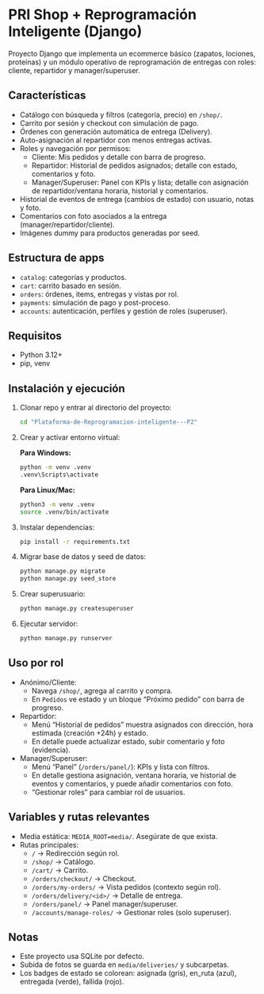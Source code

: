 # PRI Shop + Reprogramación Inteligente (Django)

Proyecto Django que implementa un ecommerce básico (zapatos, lociones, proteínas) y un módulo operativo de reprogramación de entregas con roles: cliente, repartidor y manager/superuser.

## Características

- Catálogo con búsqueda y filtros (categoría, precio) en `/shop/`.
- Carrito por sesión y checkout con simulación de pago.
- Órdenes con generación automática de entrega (Delivery).
- Auto-asignación al repartidor con menos entregas activas.
- Roles y navegación por permisos:
  - Cliente: Mis pedidos y detalle con barra de progreso.
  - Repartidor: Historial de pedidos asignados; detalle con estado, comentarios y foto.
  - Manager/Superuser: Panel con KPIs y lista; detalle con asignación de repartidor/ventana horaria, historial y comentarios.
- Historial de eventos de entrega (cambios de estado) con usuario, notas y foto.
- Comentarios con foto asociados a la entrega (manager/repartidor/cliente).
- Imágenes dummy para productos generadas por seed.

## Estructura de apps

- `catalog`: categorías y productos.
- `cart`: carrito basado en sesión.
- `orders`: órdenes, items, entregas y vistas por rol.
- `payments`: simulación de pago y post-proceso.
- `accounts`: autenticación, perfiles y gestión de roles (superuser).

## Requisitos

- Python 3.12+
- pip, venv

## Instalación y ejecución

1. Clonar repo y entrar al directorio del proyecto:
   ```bash
   cd "Plataforma-de-Reprogramacion-inteligente---P2"
   ```
2. Crear y activar entorno virtual:
   
   **Para Windows:**
   ```cmd
   python -m venv .venv
   .venv\Scripts\activate
   ```
   
   **Para Linux/Mac:**
   ```bash
   python3 -m venv .venv
   source .venv/bin/activate
   ```
3. Instalar dependencias:
   ```bash
   pip install -r requirements.txt
   ```
4. Migrar base de datos y seed de datos:
   ```bash
   python manage.py migrate
   python manage.py seed_store
   ```
5. Crear superusuario:
   ```bash
   python manage.py createsuperuser
   ```
6. Ejecutar servidor:
   ```bash
   python manage.py runserver
   ```

## Uso por rol

- Anónimo/Cliente:
  - Navega `/shop/`, agrega al carrito y compra.
  - En `Pedidos` ve estado y un bloque “Próximo pedido” con barra de progreso.
- Repartidor:
  - Menú “Historial de pedidos” muestra asignados con dirección, hora estimada (creación +24h) y estado.
  - En detalle puede actualizar estado, subir comentario y foto (evidencia).
- Manager/Superuser:
  - Menú “Panel” (`/orders/panel/`): KPIs y lista con filtros.
  - En detalle gestiona asignación, ventana horaria, ve historial de eventos y comentarios, y puede añadir comentarios con foto.
  - “Gestionar roles” para cambiar rol de usuarios.

## Variables y rutas relevantes

- Media estática: `MEDIA_ROOT=media/`. Asegúrate de que exista.
- Rutas principales:
  - `/` → Redirección según rol.
  - `/shop/` → Catálogo.
  - `/cart/` → Carrito.
  - `/orders/checkout/` → Checkout.
  - `/orders/my-orders/` → Vista pedidos (contexto según rol).
  - `/orders/delivery/<id>/` → Detalle de entrega.
  - `/orders/panel/` → Panel manager/superuser.
  - `/accounts/manage-roles/` → Gestionar roles (solo superuser).

## Notas

- Este proyecto usa SQLite por defecto.
- Subida de fotos se guarda en `media/deliveries/` y subcarpetas.
- Los badges de estado se colorean: asignada (gris), en_ruta (azul), entregada (verde), fallida (rojo).
